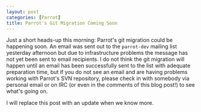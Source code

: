 ```yaml
---
layout: post
categories: [Parrot]
title: Parrot's Git Migration Coming Soon
---
```


Just a short heads-up this morning: Parrot's git migration could be happening
soon. An email was sent out to the `parrot-dev` mailing list yesterday
afternoon but due to infrastructure problems the message has not yet been sent
to email recipients. I do not think the git migration will happen until
an email has been successfully sent to the list with adequate preparation time,
but if you do not see an email and are having problems working with Parrot's
SVN repository, please check in with somebody via personal email or on IRC
(or even in the comments of this blog post!) to see what's going on.

I will replace this post with an update when we know more.